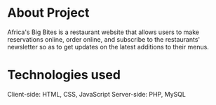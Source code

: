 # About Project
Africa's Big Bites is a restaurant website that allows users to make reservations online, order online, and subscribe to the restaurants' newsletter so as to get updates on the latest additions to their menus.

# Technologies used

Client-side: HTML, CSS, JavaScript
Server-side: PHP, MySQL

